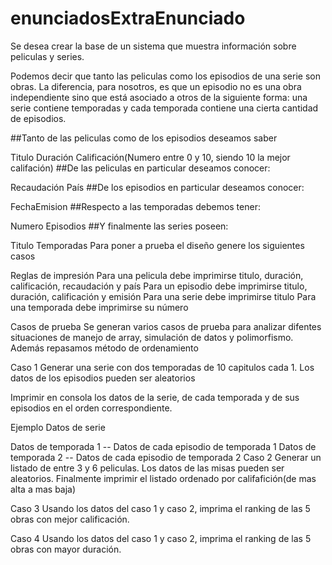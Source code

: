 # enunciadosExtraEnunciado
Se desea crear la base de un sistema que muestra información sobre peliculas y series.

Podemos decir que tanto las peliculas como los episodios de una serie son obras. La diferencia, para nosotros, es que un episodio no es una obra independiente sino que está asociado a otros de la siguiente forma: una serie contiene temporadas y cada temporada contiene una cierta cantidad de episodios.

##Tanto de las peliculas como de los episodios deseamos saber

Titulo
Duración
Calificación(Numero entre 0 y 10, siendo 10 la mejor califación)
##De las peliculas en particular deseamos conocer:

Recaudación
País
##De los episodios en particular deseamos conocer:

FechaEmision
##Respecto a las temporadas debemos tener:

Numero
Episodios
##Y finalmente las series poseen:

Titulo
Temporadas
Para poner a prueba el diseño genere los siguientes casos

Reglas de impresión
Para una pelicula debe imprimirse titulo, duración, calificación, recaudación y país Para un episodio debe imprimirse titulo, duración, calificación y emisión Para una serie debe imprimirse titulo Para una temporada debe imprimirse su número

Casos de prueba
Se generan varios casos de prueba para analizar difentes situaciones de manejo de array, simulación de datos y polimorfismo. Además repasamos método de ordenamiento

Caso 1
Generar una serie con dos temporadas de 10 capitulos cada 1. Los datos de los episodios pueden ser aleatorios

Imprimir en consola los datos de la serie, de cada temporada y de sus episodios en el orden correspondiente.

Ejemplo Datos de serie

Datos de temporada 1 -- Datos de cada episodio de temporada 1
Datos de temporada 2 -- Datos de cada episodio de temporada 2
Caso 2
Generar un listado de entre 3 y 6 peliculas. Los datos de las misas pueden ser aleatorios. Finalmente imprimir el listado ordenado por califafición(de mas alta a mas baja)

Caso 3
Usando los datos del caso 1 y caso 2, imprima el ranking de las 5 obras con mejor calificación.

Caso 4
Usando los datos del caso 1 y caso 2, imprima el ranking de las 5 obras con mayor duración.